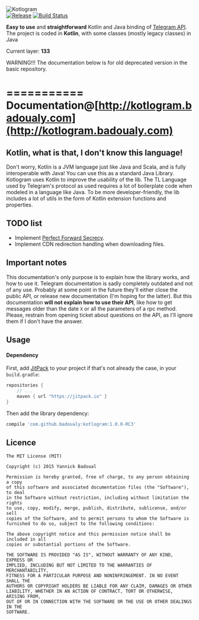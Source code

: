 ![Kotlogram](http://s28.postimg.org/u3sc3e24t/logo.png)<br/>
[![Release](https://jitpack.io/v/badoualy/kotlogram.svg)](https://jitpack.io/#badoualy/kotlogram) [![Build Status](https://travis-ci.org/badoualy/kotlogram.svg?branch=master)](https://travis-ci.org/badoualy/kotlogram)

**Easy to use** and **straightforward** Kotlin and Java binding of [Telegram API](https://core.telegram.org/api).
The project is coded in **Kotlin**, with some classes (mostly legacy classes) in Java

Current layer: **133**

WARNING!!! The documentation below is for old deprecated version in the basic repository.

===========
Documentation@[http://kotlogram.badoualy.com](http://kotlogram.badoualy.com)
===========

Kotlin, what is that, I don't know this language!
----------------
Don't worry, Kotlin is a JVM language just like Java and Scala, and is fully interoperable with Java! You can use this as a standard Java Library.
Kotlogram uses Kotlin to improve the usability of the lib. The TL Language used by Telegram's protocol as used requires a lot of boilerplate code when modeled in a language like Java. To be more developer-friendly, the lib includes a lot of utils in the form of Kotlin extension functions and properties.

TODO list
----------------
- Implement [Perfect Forward Secrecy](https://core.telegram.org/api/pfs).
- Implement CDN redirection handling when downloading files.

Important notes
----------------
This documentation's only purpose is to explain how the library works, and how to use it. Telegram documentation is sadly completely outdated and not of any use. Probably at some point in the future they'll either close the public API, or release new documentation (I'm hoping for the latter).
But this documentation **will not explain how to use their API**, like how to get messages older than the date `X` or all the parameters of a rpc method.
Please, restrain from opening ticket about questions on the API, as I'll ignore them if I don't have the answer.

Usage
----------------
#### Dependency

First, add [JitPack](https://jitpack.io/) to your project if that's not already the case, in your `build.gradle`:

```gradle
repositories {
    // ...
    maven { url "https://jitpack.io" }
}
```

Then add the library dependency:
```gradle
compile 'com.github.badoualy:kotlogram:1.0.0-RC3'
```

Licence
----------------
```
The MIT License (MIT)

Copyright (c) 2015 Yannick Badoual

Permission is hereby granted, free of charge, to any person obtaining a copy
of this software and associated documentation files (the "Software"), to deal
in the Software without restriction, including without limitation the rights
to use, copy, modify, merge, publish, distribute, sublicense, and/or sell
copies of the Software, and to permit persons to whom the Software is
furnished to do so, subject to the following conditions:

The above copyright notice and this permission notice shall be included in all
copies or substantial portions of the Software.

THE SOFTWARE IS PROVIDED "AS IS", WITHOUT WARRANTY OF ANY KIND, EXPRESS OR
IMPLIED, INCLUDING BUT NOT LIMITED TO THE WARRANTIES OF MERCHANTABILITY,
FITNESS FOR A PARTICULAR PURPOSE AND NONINFRINGEMENT. IN NO EVENT SHALL THE
AUTHORS OR COPYRIGHT HOLDERS BE LIABLE FOR ANY CLAIM, DAMAGES OR OTHER
LIABILITY, WHETHER IN AN ACTION OF CONTRACT, TORT OR OTHERWISE, ARISING FROM,
OUT OF OR IN CONNECTION WITH THE SOFTWARE OR THE USE OR OTHER DEALINGS IN THE
SOFTWARE.
```
